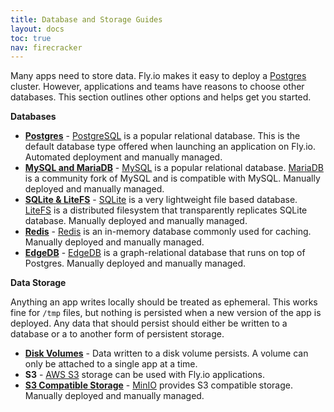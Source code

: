 ```yaml
---
title: Database and Storage Guides
layout: docs
toc: true
nav: firecracker
---
```


Many apps need to store data. Fly.io makes it easy to deploy a [Postgres](/docs/postgres) cluster. However, applications and teams have reasons to choose other databases. This section outlines other options and helps get you started.

**Databases**

- **[Postgres](/docs/postgres)** - [PostgreSQL](https://www.postgresql.org/) is a popular relational database. This is the default database type offered when launching an application on Fly.io. Automated deployment and manually managed.
- **[MySQL and MariaDB](/docs/app-guides/mysql-on-fly/)** - [MySQL](https://www.mysql.com/) is a popular relational database. [MariaDB](https://mariadb.org/) is a community fork of MySQL and is compatible with MySQL. Manually deployed and manually managed.
- **[SQLite & LiteFS](/docs/litefs/)** - [SQLite](https://www.sqlite.org/index.html) is a very lightweight file based database. [LiteFS](/docs/litefs/) is a distributed filesystem that transparently replicates SQLite database. Manually deployed and manually managed.
- **[Redis](/docs/reference/redis/)** - [Redis](https://redis.io/) is an in-memory database commonly used for caching. Manually deployed and manually managed.
- **[EdgeDB](/docs/getting-started/edgedb/)** - [EdgeDB](https://www.edgedb.com/) is a graph-relational database that runs on top of Postgres. Manually deployed and manually managed.


**Data Storage**

Anything an app writes locally should be treated as ephemeral. This works fine for `/tmp` files, but nothing is persisted when a new version of the app is deployed. Any data that should persist should either be written to a database or a to another form of persistent storage.

- **[Disk Volumes](/docs/reference/volumes)** - Data written to a disk volume persists. A volume can only be attached to a single app at a time.
- **S3** - [AWS S3](https://aws.amazon.com/s3/) storage can be used with Fly.io applications.
- **[S3 Compatible Storage](/docs/app-guides/minio)** - [MinIO](https://min.io/) provides S3 compatible storage. Manually deployed and manually managed.